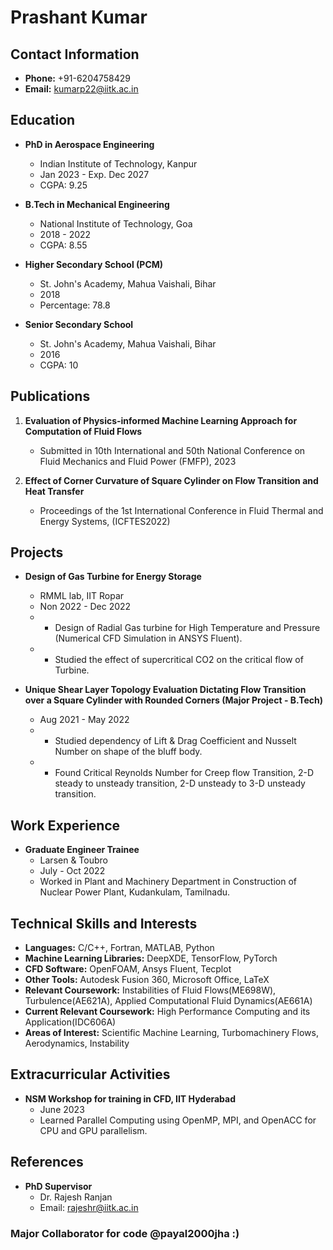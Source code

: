 # Prashant Kumar

## Contact Information
- **Phone:** +91-6204758429
- **Email:** kumarp22@iitk.ac.in

## Education
- **PhD in Aerospace Engineering**
  - Indian Institute of Technology, Kanpur
  - Jan 2023 - Exp. Dec 2027
  - CGPA: 9.25

- **B.Tech in Mechanical Engineering**
  - National Institute of Technology, Goa
  - 2018 - 2022
  - CGPA: 8.55

- **Higher Secondary School (PCM)**
  - St. John's Academy, Mahua Vaishali, Bihar
  - 2018
  - Percentage: 78.8

- **Senior Secondary School**
  - St. John's Academy, Mahua Vaishali, Bihar
  - 2016
  - CGPA: 10

## Publications
1. **Evaluation of Physics-informed Machine Learning Approach for Computation of Fluid Flows**
   - Submitted in 10th International and 50th National Conference on Fluid Mechanics and Fluid Power (FMFP), 2023

2. **Effect of Corner Curvature of Square Cylinder on Flow Transition and Heat Transfer**
   - Proceedings of the 1st International Conference in Fluid Thermal and Energy Systems, (ICFTES2022)

## Projects
- **Design of Gas Turbine for Energy Storage**
  - RMML lab, IIT Ropar
  - Non 2022 - Dec 2022
  - - Design of Radial Gas turbine for High Temperature and Pressure (Numerical CFD Simulation in ANSYS Fluent).
  - - Studied the effect of supercritical CO2 on the critical flow of Turbine.

- **Unique Shear Layer Topology Evaluation Dictating Flow Transition over a Square Cylinder with Rounded Corners (Major Project - B.Tech)**
  - Aug 2021 - May 2022
  - - Studied dependency of Lift & Drag Coefficient and Nusselt Number on shape of the bluff body.
  - - Found Critical Reynolds Number for Creep flow Transition, 2-D steady to unsteady transition, 2-D unsteady to 3-D unsteady transition.

## Work Experience
- **Graduate Engineer Trainee**
  - Larsen & Toubro
  - July - Oct 2022
  - Worked in Plant and Machinery Department in Construction of Nuclear Power Plant, Kudankulam, Tamilnadu.

## Technical Skills and Interests
- **Languages:** C/C++, Fortran, MATLAB, Python
- **Machine Learning Libraries:** DeepXDE, TensorFlow, PyTorch
- **CFD Software:** OpenFOAM, Ansys Fluent, Tecplot
- **Other Tools:** Autodesk Fusion 360, Microsoft Office, LaTeX
- **Relevant Coursework:** Instabilities of Fluid Flows(ME698W), Turbulence(AE621A), Applied Computational Fluid Dynamics(AE661A)
- **Current Relevant Coursework:** High Performance Computing and its Application(IDC606A)
- **Areas of Interest:** Scientific Machine Learning, Turbomachinery Flows, Aerodynamics, Instability

## Extracurricular Activities
- **NSM Workshop for training in CFD, IIT Hyderabad**
  - June 2023
  - Learned Parallel Computing using OpenMP, MPI, and OpenACC for CPU and GPU parallelism.

## References
- **PhD Supervisor**
  - Dr. Rajesh Ranjan
  - Email: rajeshr@iitk.ac.in


### Major Collaborator for code @payal2000jha :)

